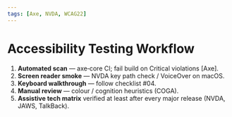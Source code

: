 ```yaml
---
tags: [Axe, NVDA, WCAG22]
---
```

# Accessibility Testing Workflow

1. **Automated scan** — axe‑core CI; fail build on Critical violations [Axe].
2. **Screen reader smoke** — NVDA key path check / VoiceOver on macOS.
3. **Keyboard walkthrough** — follow checklist #04.
4. **Manual review** — colour / cognition heuristics (COGA).
5. **Assistive tech matrix** verified at least after every major release (NVDA, JAWS, TalkBack).